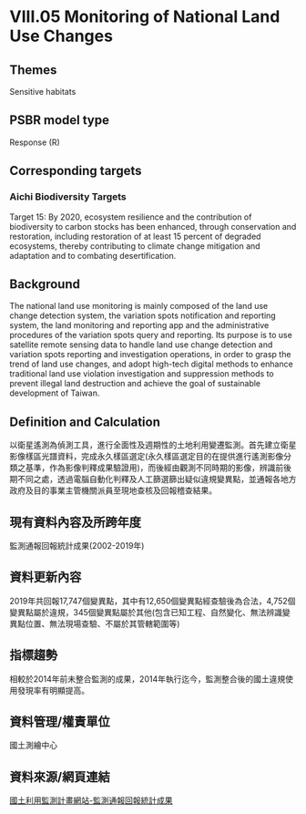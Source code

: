 # VIII.05 Monitoring of National Land Use Changes

<script type="text/javascript" src="http://cdn.mathjax.org/mathjax/latest/MathJax.js?config=TeX-AMS-MML_HTMLorMML"></script>

## Themes
Sensitive habitats
## PSBR model type
Response (R)
## Corresponding targets
### Aichi Biodiversity Targets
Target 15: By 2020, ecosystem resilience and the contribution of biodiversity to carbon stocks has been enhanced, through conservation and restoration, including restoration of at least 15 percent of degraded ecosystems, thereby contributing to climate change mitigation and adaptation and to combating desertification.
## Background
The national land use monitoring is mainly composed of the land use change detection system, the variation spots notification and reporting system, the land monitoring and reporting app and the administrative procedures of the variation spots query and reporting. Its purpose is to use satellite remote sensing data to handle land use change detection and variation spots reporting and investigation operations, in order to grasp the trend of land use changes, and adopt high-tech digital methods to enhance traditional land use violation investigation and suppression methods to prevent illegal land destruction and achieve the goal of sustainable development of Taiwan.
## Definition and Calculation
以衛星遙測為偵測工具，進行全面性及週期性的土地利用變遷監測。首先建立衛星影像樣區光譜資料，完成永久樣區選定(永久樣區選定目的在提供進行遙測影像分類之基準，作為影像判釋成果驗證用)，而後經由觀測不同時期的影像，辨識前後期不同之處，透過電腦自動化判釋及人工篩選篩出疑似違規變異點，並通報各地方政府及目的事業主管機關派員至現地查核及回報稽查結果。
## 現有資料內容及所跨年度
監測通報回報統計成果(2002-2019年)
## 資料更新內容
2019年共回報17,747個變異點，其中有12,650個變異點經查驗後為合法，4,752個變異點屬於違規，345個變異點屬於其他(包含已知工程、自然變化、無法辨識變異點位置、無法現場查驗、不屬於其管轄範圍等)
## 指標趨勢
相較於2014年前未整合監測的成果，2014年執行迄今，監測整合後的國土違規使用發現率有明顯提高。
## 資料管理/權責單位
國土測繪中心
## 資料來源/網頁連結
[國土利用監測計畫網站-監測通報回報統計成果](http://www.landchg.org.tw/Module/RWD/Web/pub_result.aspx)